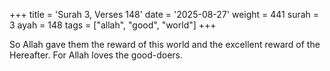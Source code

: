 +++
title = 'Surah 3, Verses 148'
date = '2025-08-27'
weight = 441
surah = 3
ayah = 148
tags = ["allah", "good", "world"]
+++

So Allah gave them the reward of this world and the excellent reward of the Hereafter. For Allah loves the good-doers.
